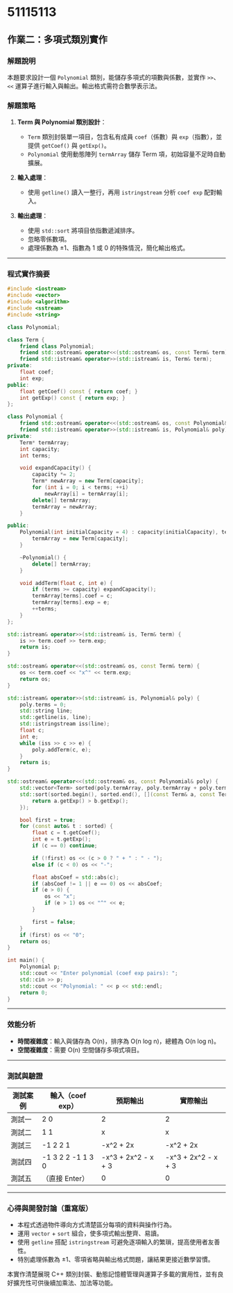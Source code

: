 # 51115113

## 作業二：多項式類別實作

### 解題說明

本題要求設計一個 `Polynomial` 類別，能儲存多項式的項數與係數，並實作 `>>`、`<<` 運算子進行輸入與輸出。輸出格式需符合數學表示法。

### 解題策略

1. **Term 與 Polynomial 類別設計**：

   * `Term` 類別封裝單一項目，包含私有成員 `coef`（係數）與 `exp`（指數），並提供 `getCoef()` 與 `getExp()`。
   * `Polynomial` 使用動態陣列 `termArray` 儲存 Term 項，初始容量不足時自動擴展。

2. **輸入處理**：

   * 使用 `getline()` 讀入一整行，再用 `istringstream` 分析 `coef exp` 配對輸入。

3. **輸出處理**：

   * 使用 `std::sort` 將項目依指數遞減排序。
   * 忽略零係數項。
   * 處理係數為 ±1、指數為 1 或 0 的特殊情況，簡化輸出格式。

---

### 程式實作摘要

```cpp
#include <iostream>
#include <vector>
#include <algorithm>
#include <sstream>
#include <string>

class Polynomial;

class Term {
    friend class Polynomial;
    friend std::ostream& operator<<(std::ostream& os, const Term& term);
    friend std::istream& operator>>(std::istream& is, Term& term);
private:
    float coef;
    int exp;
public:
    float getCoef() const { return coef; }
    int getExp() const { return exp; }
};

class Polynomial {
    friend std::ostream& operator<<(std::ostream& os, const Polynomial& poly);
    friend std::istream& operator>>(std::istream& is, Polynomial& poly);
private:
    Term* termArray;
    int capacity;
    int terms;

    void expandCapacity() {
        capacity *= 2;
        Term* newArray = new Term[capacity];
        for (int i = 0; i < terms; ++i)
            newArray[i] = termArray[i];
        delete[] termArray;
        termArray = newArray;
    }

public:
    Polynomial(int initialCapacity = 4) : capacity(initialCapacity), terms(0) {
        termArray = new Term[capacity];
    }

    ~Polynomial() {
        delete[] termArray;
    }

    void addTerm(float c, int e) {
        if (terms >= capacity) expandCapacity();
        termArray[terms].coef = c;
        termArray[terms].exp = e;
        ++terms;
    }
};

std::istream& operator>>(std::istream& is, Term& term) {
    is >> term.coef >> term.exp;
    return is;
}

std::ostream& operator<<(std::ostream& os, const Term& term) {
    os << term.coef << "x^" << term.exp;
    return os;
}

std::istream& operator>>(std::istream& is, Polynomial& poly) {
    poly.terms = 0;
    std::string line;
    std::getline(is, line);
    std::istringstream iss(line);
    float c;
    int e;
    while (iss >> c >> e) {
        poly.addTerm(c, e);
    }
    return is;
}

std::ostream& operator<<(std::ostream& os, const Polynomial& poly) {
    std::vector<Term> sorted(poly.termArray, poly.termArray + poly.terms);
    std::sort(sorted.begin(), sorted.end(), [](const Term& a, const Term& b) {
        return a.getExp() > b.getExp();
    });

    bool first = true;
    for (const auto& t : sorted) {
        float c = t.getCoef();
        int e = t.getExp();
        if (c == 0) continue;

        if (!first) os << (c > 0 ? " + " : " - ");
        else if (c < 0) os << "-";

        float absCoef = std::abs(c);
        if (absCoef != 1 || e == 0) os << absCoef;
        if (e > 0) {
            os << "x";
            if (e > 1) os << "^" << e;
        }

        first = false;
    }
    if (first) os << "0";
    return os;
}

int main() {
    Polynomial p;
    std::cout << "Enter polynomial (coef exp pairs): ";
    std::cin >> p;
    std::cout << "Polynomial: " << p << std::endl;
    return 0;
}
```

---

### 效能分析

* **時間複雜度**：輸入與儲存為 O(n)，排序為 O(n log n)，總體為 O(n log n)。
* **空間複雜度**：需要 O(n) 空間儲存多項式項目。

---

### 測試與驗證

| 測試案例 | 輸入（coef exp）      | 預期輸出                | 實際輸出                |
| ---- | ----------------- | ------------------- | ------------------- |
| 測試一  | 2 0               | 2                   | 2                   |
| 測試二  | 1 1               | x                   | x                   |
| 測試三  | -1 2 2 1          | -x^2 + 2x           | -x^2 + 2x           |
| 測試四  | -1 3 2 2 -1 1 3 0 | -x^3 + 2x^2 - x + 3 | -x^3 + 2x^2 - x + 3 |
| 測試五  | （直接 Enter）        | 0                   | 0                   |

---

### 心得與開發討論（重寫版）

* 本程式透過物件導向方式清楚區分每項的資料與操作行為。
* 運用 `vector` + `sort` 組合，使多項式輸出整齊、易讀。
* 使用 `getline` 搭配 `istringstream` 可避免逐項輸入的繁瑣，提高使用者友善性。
* 特別處理係數為 ±1、零項省略與輸出格式問題，讓結果更接近數學習慣。

本實作清楚展現 C++ 類別封裝、動態記憶體管理與運算子多載的實用性，並有良好擴充性可供後續加乘法、加法等功能。
